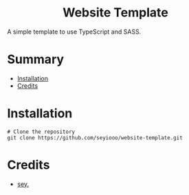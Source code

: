 <div align="center"><h1>Website Template</h1></div>
A simple template to use TypeScript and SASS.

# Summary
- [Installation](#installation)
- [Credits](#credits)

# Installation
```
# Clone the repository
git clone https://github.com/seyiooo/website-template.git
```

# Credits
- [sey.](https://github.com/seyiooo)
